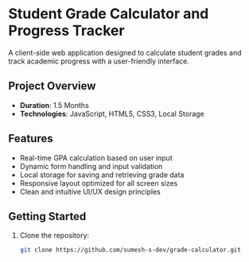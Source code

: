 # Student Grade Calculator and Progress Tracker

A client-side web application designed to calculate student grades and track academic progress with a user-friendly interface.

## Project Overview

- **Duration**: 1.5 Months  
- **Technologies**: JavaScript, HTML5, CSS3, Local Storage

## Features

- Real-time GPA calculation based on user input
- Dynamic form handling and input validation
- Local storage for saving and retrieving grade data
- Responsive layout optimized for all screen sizes
- Clean and intuitive UI/UX design principles

## Getting Started

1. Clone the repository:
   ```bash
   git clone https://github.com/sumesh-s-dev/grade-calculator.git
